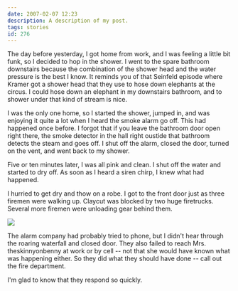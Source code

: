 ```yaml
---
date: 2007-02-07 12:23
description: A description of my post.
tags: stories
id: 276
---
```

The day before yesterday, I got home from work, and I was feeling a little bit funk, so I decided to hop in the shower.  I went to the spare bathroom downstairs because the combination of the shower head and the water pressure is the best I know.  It reminds you of that Seinfeld episode where Kramer got a shower head that they use to hose down elephants at the circus.  I could hose down an elephant in my downstairs bathroom, and to shower under that kind of stream is nice.

I was the only one home, so I started the shower, jumped in, and was enjoying it quite a lot when I heard the smoke alarm go off.  This had happened once before.  I forgot that if you leave the bathroom door open right there, the smoke detector in the hall right oustide that bathroom detects the steam and goes off.  I shut off the alarm, closed the door, turned on the vent, and went back to my shower.
<!--more-->
Five or ten minutes later, I was all pink and clean.  I shut off the water and started to dry off.  As soon as I heard a siren chirp, I knew what had happened.

I hurried to get dry and thow on a robe.  I got to the front door just as three firemen were walking up.  Claycut was blocked by two huge firetrucks.  Several more firemen were unloading gear behind them.

<img src="/img/firetrucks.jpg" />

The alarm company had probably tried to phone, but I didn't hear through the roaring waterfall and closed door.  They also failed to reach Mrs. theskinnyonbenny at work or by cell -- not that she would have known what was happening either.  So they did what they should have done -- call out the fire department.

I'm glad to know that they respond so quickly.
